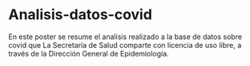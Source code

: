 # Analisis-datos-covid
En este poster se resume el analisis realizado a la base de datos sobre covid que La Secretaría de Salud comparte con licencia de uso libre, a través de la Dirección General de Epidemiología.
